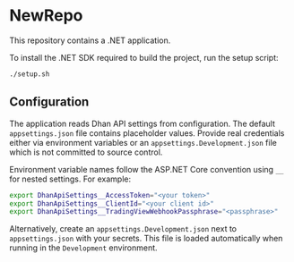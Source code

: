 # NewRepo

This repository contains a .NET application.

To install the .NET SDK required to build the project, run the setup script:

```bash
./setup.sh
```

## Configuration

The application reads Dhan API settings from configuration. The default `appsettings.json` file contains placeholder values. Provide real credentials either via environment variables or an `appsettings.Development.json` file which is not committed to source control.

Environment variable names follow the ASP.NET Core convention using `__` for nested settings. For example:

```bash
export DhanApiSettings__AccessToken="<your token>"
export DhanApiSettings__ClientId="<your client id>"
export DhanApiSettings__TradingViewWebhookPassphrase="<passphrase>"
```

Alternatively, create an `appsettings.Development.json` next to `appsettings.json` with your secrets. This file is loaded automatically when running in the `Development` environment.

